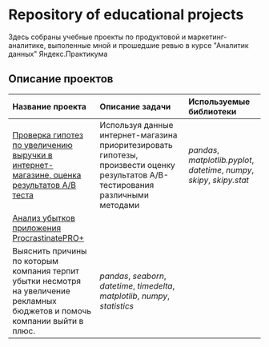 # Repository of educational projects

Здесь собраны учебные проекты по продуктовой и маркетинг-аналитике, выполенные мной и прошедшие ревью в курсе "Аналитик данных" Яндекс.Практикума

## Описание проектов

| Название проекта | Описание задачи | Используемые библиотеки | 
| :---------------------- | :---------------------- | :---------------------- |
|[Проверка гипотез по увеличению выручки в интернет-магазине, оценка результатов A/B теста](https://github.com/altovivan/Analytics_project/tree/master/yandex_praktikum_projects/AB_test)|Используя данные интернет-магазина приоритезировать гипотезы, произвести оценку результатов A/B-тестирования различными методами| *pandas*, *matplotlib.pyplot*, *datetime*, *numpy*, *skipy*, *skipy.stat*
|[Анализ убытков приложения ProcrastinatePRO+](https://github.com/altovivan/Analytics_project/tree/master/yandex_praktikum_projects/Analysis_of_bussines_indicators)|
Выяснить причины по которым компания терпит убытки несмотря на увеличение рекламных бюджетов и помочь компании выйти в плюс.|*pandas*, *seaborn*, *datetime*, *timedelta*, *matplotlib*, *numpy*, *statistics*|
